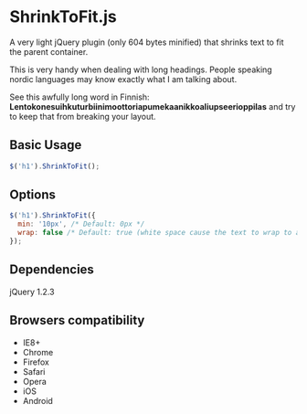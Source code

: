 # ShrinkToFit.js
A very light jQuery plugin (only 604 bytes minified) that shrinks text to fit the parent container.

This is very handy when dealing with long headings. People speaking nordic languages may know exactly what I am talking about.

See this awfully long word in Finnish: **Lentokonesuihkuturbiinimoottoriapumekaanikkoaliupseerioppilas** and try to keep that from breaking your layout.

## Basic Usage
```javascript
$('h1').ShrinkToFit();
```

## Options

```javascript
$('h1').ShrinkToFit({
  min: '10px', /* Default: 0px */
  wrap: false /* Default: true (white space cause the text to wrap to a new line) */
});
```

## Dependencies
jQuery 1.2.3

## Browsers compatibility
- IE8+
- Chrome
- Firefox
- Safari
- Opera
- iOS
- Android
